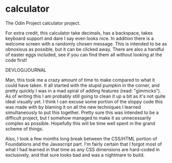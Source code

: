 # calculator
The Odin Project calculator project.

For extra credit, this calculator take decimals, has a backspace, takes keyboard support and dare I say even looks nice. In addition there is a welcome screen with a randomly chosen message. This is intended to be as obnoxious as  possible, but it can be clicked away. There are also a handful of easter eggs included, see if you can find them all without looking at the code first!

DEVLOG/JOURNAL

Man, this took me a crazy amount of time to make compared to what it could have taken. It all started with the stupid pumpkin in the corner, and pretty quickly I was in a mad spiral of adding features (read: "gimmicks"). As of writing this I am probably still going to clean it up a bit as it's not quite ideal visually yet. I think I can excuse some portion of the sloppy code this was made with by blaming it on all the new techniques I learned simultaneously to put this together. Pretty sure this was intended to be a difficult project, but I somehow managed to make it as unnecessarily complex as possible. Hopefully this will be time well spent in the grand scheme of things.

Also, I took a few months long break between the CSS/HTML portion of Foundations and the Javascript part. I'm fairly certain that I forgot most of what I had learned in that time as any CSS dimensions are hard-coded in exclusively,
and that sure looks bad and was a nightmare to build.
